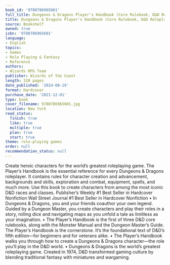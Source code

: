 ```yaml
---
book_id: '9780786965601'
full_title: Dungeons & Dragons Player's Handbook (Core Rulebook, D&D Roleplaying Game)
title: Dungeons & Dragons Player's Handbook (Core Rulebook, D&D Roleplaying Game)
source: Bookshelf
owned: true
isbn: '9780786965601'
language:
- English
topics:
- Games
- Role Playing & Fantasy
- Reference
authors:
- Wizards RPG Team
publisher: Wizards of the Coast
length: 320 pages
date_published: '2014-08-19'
format: Hardcover
purchase_date: '2021-12-01'
type: book
cover_filename: 9780786965601.jpg
location: New York
read_status:
  finish: true
  like: true
  multiple: true
  plan: true
  start: true
theme: role-playing games
order: null
recommendation_status: null
---
```

Create heroic characters for the world’s greatest roleplaying game.
The Player’s Handbook is the essential reference for every Dungeons & Dragons roleplayer. It contains rules for character creation and advancement, backgrounds and skills, exploration and combat, equipment, spells, and much more. Use this book to create characters from among the most iconic D&D races and classes.
Publisher’s Weekly #1 Best Seller in Hardcover Nonfiction
Wall Street Journal #1 Best Seller in Hardcover Nonfiction
• In Dungeons & Dragons, you and your friends coauthor your own legend. Guided by a Dungeon Master, you create characters and play their roles in a story, rolling dice and navigating maps as you unfold a tale as limitless as your imagination.
• The Player’s Handbook is the first of three D&D core rulebooks, along with the Monster Manual and the Dungeon Master’s Guide. The Player’s Handbook is the cornerstone. It’s the foundational text of D&D’s fifth edition—for beginners and for veterans alike.
• The Player’s Handbook walks you through how to create a Dungeons & Dragons character—the role you’ll play in the D&D world.
• Dungeons & Dragons is the world’s greatest roleplaying game. Created in 1974, D&D transformed gaming culture by blending traditional fantasy with miniatures and wargaming.

